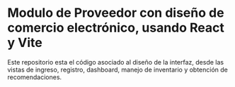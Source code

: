 # Modulo de Proveedor con diseño de comercio electrónico, usando React y Vite

Este repositorio esta el código asociado al diseño de la interfaz, desde las vistas de ingreso, registro, dashboard, manejo de inventario y obtención de recomendaciones.



